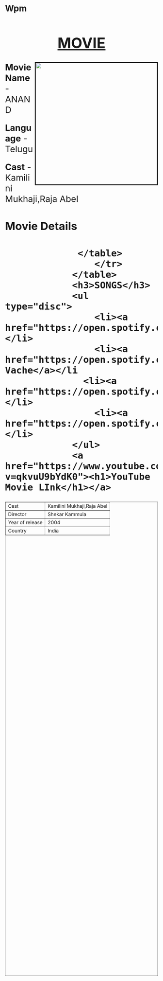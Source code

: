 # Wpm
<html>
    <head>
        <title>MOVIE</title>
        <body alink="#54A250" link="#040404" vlink="#f40633"  bgcolor="">
<font size="5">            
          <h1><center><u>MOVIE</u></center></h1>
            <img src="movie.jpg" align="right" width="400" height="400" border="3">
            <p><big><b>Movie Name</b> - ANAND</big></p>
            <p><big><b>Language</b> - Telugu</big></p>
            <p><big><b>Cast</b> - Kamilini Mukhaji,Raja Abel</big></p>
            <h2>Movie Details<h2>
                <table border="1" HEIGHT="40%" WIDTH=40%>
                    <tr>
                      <td>Cast</td>
                      <td>Kamilini Mukhaji,Raja Abel</td>
                    </tr>
                    <tr>
                      <td>Director</td>
                      <td>Shekar Kammula</td>
                  </tr>
                  <tr>
                    <td>Year of  release</td>
                    <td>2004</td>
                  </tr>
                  <tr>
                    <td>Country</td>
                    <td>India</td>
                    
                 </table>
                    </tr>
                </table>  
                <h3>SONGS</h3>
                <ul type="disc">
                    <li><a href="https://open.spotify.com/album/6l9TcB3uquq6a5hQ78c3Iu">Yamunatheeram</a></li>
                    <li><a href="https://open.spotify.com/album/6l9TcB3uquq6a5hQ78c3Iu">Vache Vache</a></li
                  <li><a href="https://open.spotify.com/album/6l9TcB3uquq6a5hQ78c3Iu">Nuvvena</a></li>
                    <li><a href="https://open.spotify.com/album/6l9TcB3uquq6a5hQ78c3Iu">Charumati</a></li>
                </ul>
                <a href="https://www.youtube.com/watch?v=qkvuU9bYdK0"><h1>YouTube Movie LInk</h1></a>         
</font>     
        </body>
    </head>
</html>
